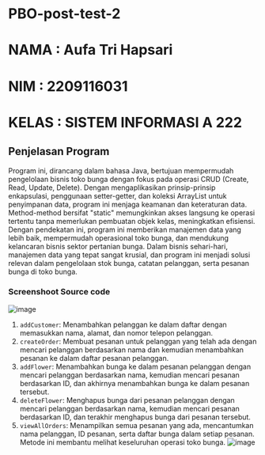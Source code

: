 # PBO-post-test-2

# NAMA : Aufa Tri Hapsari
# NIM : 2209116031
# KELAS : SISTEM INFORMASI A 222


## Penjelasan Program
Program ini, dirancang dalam bahasa Java, bertujuan mempermudah pengelolaan bisnis toko bunga dengan fokus pada operasi CRUD (Create, Read, Update, Delete). Dengan mengaplikasikan prinsip-prinsip enkapsulasi, penggunaan setter-getter, dan koleksi ArrayList untuk penyimpanan data, program ini menjaga keamanan dan keteraturan data. Method-method bersifat "static" memungkinkan akses langsung ke operasi tertentu tanpa memerlukan pembuatan objek kelas, meningkatkan efisiensi. Dengan pendekatan ini, program ini memberikan manajemen data yang lebih baik, mempermudah operasional toko bunga, dan mendukung kelancaran bisnis sektor pertanian bunga. Dalam bisnis sehari-hari, manajemen data yang tepat sangat krusial, dan program ini menjadi solusi relevan dalam pengelolaan stok bunga, catatan pelanggan, serta pesanan bunga di toko bunga.

### Screenshoot Source code
![image](https://github.com/AufaTriHapsari/PBO-post-test-2/assets/122031507/58194e8c-3d31-4e8d-b264-54f23066ae1a)
1. `addCustomer`: Menambahkan pelanggan ke dalam daftar dengan memasukkan nama, alamat, dan nomor telepon pelanggan.
2. `createOrder`: Membuat pesanan untuk pelanggan yang telah ada dengan mencari pelanggan berdasarkan nama dan kemudian menambahkan pesanan ke dalam daftar pesanan pelanggan.
3. `addFlower`: Menambahkan bunga ke dalam pesanan pelanggan dengan mencari pelanggan berdasarkan nama, kemudian mencari pesanan berdasarkan ID, dan akhirnya menambahkan bunga ke dalam pesanan tersebut.
4. `deleteFlower`: Menghapus bunga dari pesanan pelanggan dengan mencari pelanggan berdasarkan nama, kemudian mencari pesanan berdasarkan ID, dan terakhir menghapus bunga dari pesanan tersebut.
5. `viewAllOrders`: Menampilkan semua pesanan yang ada, mencantumkan nama pelanggan, ID pesanan, serta daftar bunga dalam setiap pesanan. Metode ini membantu melihat keseluruhan operasi toko bunga.
![image](https://github.com/AufaTriHapsari/PBO-post-test-2/assets/122031507/66dd200a-2800-4172-9832-5a82a8d0508f)
